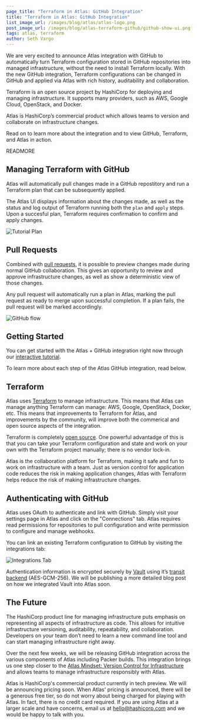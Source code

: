 ```yaml
---
page_title: "Terraform in Atlas: GitHub Integration"
title: "Terraform in Atlas: GitHub Integration"
list_image_url: /images/blog/atlas/atlas-logo.png
post_image_url: /images/blog/atlas-terraform-github/github-show-ui.png
tags: atlas, terraform
author: Seth Vargo
---
```


We are very excited to announce Atlas integration with GitHub to
automatically turn Terraform configuration stored in GitHub repositories into
managed infrastructure, without the need to install Terraform locally.
With the new GitHub integration, Terraform configurations can be changed
in GitHub and applied via Atlas with rich history, auditability and
collaboration.

Terraform is an open source project by HashiCorp for deploying and
managing infrastructure. It supports many providers, such as AWS,
Google Cloud, OpenStack, and Docker.

Atlas is HashiCorp’s commercial product which allows teams to version and
collaborate on infrastructure changes.

Read on to learn more about the integration and to view GitHub, Terraform,
and Atlas in action.

READMORE

## Managing Terraform with GitHub

Atlas will automatically pull changes made in a GitHub repostitory
and run a Terraform plan that can be subsequently applied.

The Atlas UI displays information about the changes made, as well as
the status and log output of Terraform running both the `plan` and `apply`
steps. Upon a succesful plan, Terraform requires confirmation
to confirm and apply changes.

![Tutorial Plan](/images/blog/atlas-terraform-github/tutorial-plan.png)

## Pull Requests

Combined with [pull requests](https://help.github.com/articles/using-pull-requests/),
it is possible to preview changes made during normal
GitHub collaboration. This gives an opportunity to review and approve
infrastructure changes, as well as show a deterministic view of those changes.

Any pull request will automatically run a plan in Atlas, marking the pull
request as ready to merge upon successful completion. If a plan fails,
the pull request will be marked accordingly.

![GitHub flow](/images/blog/atlas-terraform-github/github-flow.png)

## Getting Started

You can get started with the Atlas + GitHub integration right now
through our [interactive tutorial](https://atlas.hashicorp.com/tutorial/terraform-github).

To learn more about each step of the Atlas GitHub integration, read below.

## Terraform

Atlas uses [Terraform](https://terraform.io) to manage infrastructure. This means that
Atlas can manage anything Terraform can manage: AWS, Google, OpenStack,
Docker, etc. This means that improvements to Terraform for Atlas, and
improvements by the community, will improve both the commerical and open
 source aspects of the integration.

Terraform is completely [open source](https://github.com/hashicorp/terraform).
One powerful advantadge of this is that you can take your Terraform configuration
and state and work on your own with the Terraform project manually; there is no vendor lock-in.


Atlas is the collaboration platform for Terraform, making it safe and fun to
work on infrastructure with a team. Just as version control for application
code reduces the risk in making application changes, Atlas with Terraform
helps reduce the risk of making infrastructure changes.

## Authenticating with GitHub

Atlas uses OAuth to authenticate and link with GitHub. Simply visit your
settings page in Atlas and click on the "Connections" tab.  Atlas requires
read permissions for repositories to pull configuration and write permission
to configure and manage webhooks.

You can link an existing Terraform configuration to GitHub by
visiting the integrations tab:

![Integrations Tab](/images/blog/atlas-terraform-github/integrations.png)

Authentication information is encrypted securely by
[Vault](https://vaultproject.io) using it’s
[transit backend](https://www.vaultproject.io/docs/secrets/transit/index.html) (AES-GCM-256).
We will be publishing a more detailed blog post on how we integrated Vault into Atlas
soon.

## The Future

The HashiCorp product line for managing infrastructure puts emphasis on
representing all aspects of infrastructure as code. This allows for
intuitive infrastructure versioning, auditability, repeatability, and
collaboration. Developers on your team don’t need to learn a new command
line tool and can start managing infrastructure right away.


Over the next few weeks, we will be releasing GitHub integration across the various
components of Atlas including Packer builds. This integration brings us one step closer to
the [Atlas Mindset: Version Control for Infrastructure](/blog/atlas-mindset.html) and
allows teams to manage infrastructure responsibly with Atlas.

Atlas is HashiCorp's commercial product currently in tech preview. We will be
announcing pricing soon. When Atlas' pricing is announced, there will be a
generous free tier, so do not worry about being charged for playing with Atlas.
In fact, there is no credit card required. If you are using Atlas at a larger
scale and have concerns, email us at hello@hashicorp.com and we would be
happy to talk with you.

